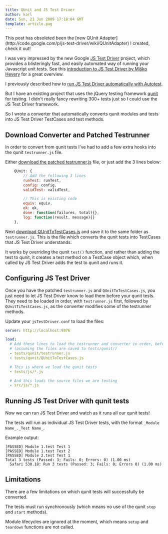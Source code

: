 ```yaml
---
title: QUnit and JS Test Driver
author: karl
date: Sun, 21 Jun 2009 17:18:04 GMT
template: article.pug
---
```


<div class="info">This post has obsoleted been the [new QUnit Adapter](http://code.google.com/p/js-test-driver/wiki/QUnitAdapter) I created, check it out!</div>

I was very impressed by the new Google [JS Test Driver](http://code.google.com/p/js-test-driver/) project, which provides a blisteringly fast, and easily automated way of running your Javascript unit tests. See this [introduction to JS Test Driver by Miško Hevery](http://misko.hevery.com/2009/05/22/yet-another-javascript-testing-framework/) for a great overview.

I previously described how to [run JS Test Driver automatically with Autotest](/articles/autotest-and-js-test-driver/).

But I have an existing project that uses the jQuery testing framework [qunit](http://docs.jquery.com/QUnit) for testing. I didn't really fancy rewriting 300+ tests just so I could use the JS Test Driver framework.

So I wrote a converter that automatically converts qunit modules and tests into JS Test Driver TestCases and test methods.

## Download Converter and Patched Testrunner

In order to convert from qunit tests I've had to add a few extra hooks into the qunit `testrunner.js` file.

Either [download the patched testrunner.js](testrunner.js) file, or just add the 3 lines below:

```javascript
    QUnit: {
        // Add the following 3 lines
        runTest: runTest,
        config: config,
        validTest: validTest,

        // This is existing code
        equiv: equiv,
        ok: ok,
        done: function(failures, total){},
        log: function(result, message){}
    },
```

Next [download QUnitToTestCases.js](QUnitToTestCases.js) and save it to the same folder as `testrunner.js`. This is the file which converts the qunit tests into TestCases that JS Test Driver understands.

It works by overriding the qunit `test()` function, and rather than adding the test to qunit, it creates a test method on a TestCase object which, when called by JS Test Driver adds the test to qunit and runs it.

## Configuring JS Test Driver

Once you have the patched `testrunner.js` and `QUnitToTestCases.js`, you just need to let JS Test Driver know to load them before your qunit tests. They need to be loaded in order, with  `testrunner.js` first, followed by `QUnitTiTestCases.js`, as the converter modifies some of the testrunner methods.

Update your `jsTestDriver.conf` to load the files:

```yaml
server: http://localhost:9876

load:
  # Add these lines to load the testrunner and converter in order, before the tests
  # (assuming the files are saved to tests/qunit/)
  - tests/qunit/testrunner.js
  - tests/qunit/QUnitToTestCases.js

  # This is where we load the qunit tests
  - tests/js/*.js

  # And this loads the source files we are testing
  - src/js/*.js
```

## Running JS Test Driver with qunit tests

Now we can run JS Test Driver and watch as it runs all our qunit tests!

The tests will run as individual JS Test Driver tests, with the format `_Module Name_._Test Name_`.

Example output:

```plain
[PASSED] Module 1.test Test 1
[PASSED] Module 1.test Test 2
[PASSED] Module 2.test Test 1
Total 3 tests (Passed: 3; Fails: 0; Errors: 0) (1.00 ms)
  Safari 530.18: Run 3 tests (Passed: 3; Fails: 0; Errors 0) (1.00 ms)
```

## Limitations

There are a few limitations on which qunit tests will successfully be converted.

The tests must run synchronously (which means no use of the qunit `stop` and `start` methods).

Module lifecycles are ignored at the moment, which means `setup` and `teardown` functions are not called.
